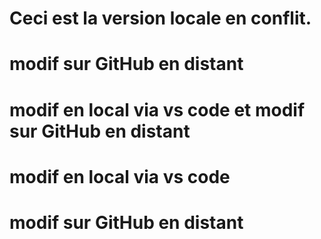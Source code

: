 # Ceci est la version locale en conflit.
# modif sur GitHub en distant
# modif en local via vs code et modif sur GitHub en distant
# modif en local via vs code
# modif sur GitHub en distant
